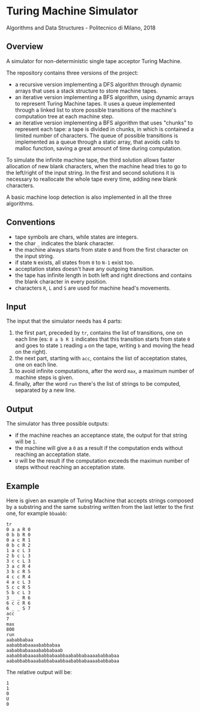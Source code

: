 # Turing Machine Simulator

Algorithms and Data Structures - Politecnico di Milano, 2018

## Overview
A simulator for non-deterministic single tape acceptor Turing Machine.
  
The repository contains three versions of the project: 
- a recursive version implementing a DFS algorithm through dynamic arrays that uses a stack structure to store machine tapes.  
- an iterative version implementing a BFS algorithm, using dynamic arrays to represent Turing Machine tapes. It uses a queue implemented through a linked list to store possible transitions of the machine's computation tree at each machine step.  
- an iterative version implementing a BFS algorithm that uses "chunks" to represent each tape: a tape is divided in chunks, in which is contained a limited number of characters. The queue of possible transitions is implemented as a queue through a static array, that avoids calls to malloc function, saving a great amount of time during computation.

To simulate the infinite machine tape, the third solution allows faster allocation of new blank characters, when the machine head tries to go to the left/right of the input string. In the first and second solutions it is necessary to reallocate the whole tape every time, adding new blank characters.
  
A basic machine loop detection is also implemented in all the three algorithms.  

## Conventions
- tape symbols are chars, while states are integers.
- the char `_` indicates the blank character.
- the machine always starts from state `0` and from the first character on the input string.
- if state `N` exists, all states from `0` to `N-1` exist too.
- acceptation states doesn't have any outgoing transition.
- the tape has infinite length in both left and right directions and contains the blank character in every position.
- characters `R`, `L` and `S` are used for machine head's movements.

## Input
The input that the simulator needs has 4 parts:
1. the first part, preceded by `tr`, contains the list of transitions, one on each line (es: `0 a b R 1` indicates that this transition starts from state `0` and goes to state `1` reading `a` on the tape, writing `b` and moving the head on the right). 
2. the next part, starting with `acc`, contains the list of acceptation states, one on each line.
3. to avoid infinite computations, after the word `max`, a maximum number of machine steps is given.
4. finally, after the word `run` there's the list of strings to be computed, separated by a new line.

## Output
The simulator has three possible outputs:
- if the machine reaches an acceptance state, the output for that string will be `1`.
- the machine will give a `0` as a result if the computation ends without reaching an acceptation state.
- `U` will be the result if the computation exceeds the maximun number of steps without reaching an acceptation state. 

## Example
Here is given an example of Turing Machine that accepts strings composed by a substring and the same substring written from the last letter to the first one, for example `bbaabb`:  
```  
tr  
0 a a R 0  
0 b b R 0  
0 a c R 1  
0 b c R 2  
1 a c L 3  
2 b c L 3  
3 c c L 3  
3 a c R 4  
3 b c R 5  
4 c c R 4  
4 a c L 3  
5 c c R 5  
5 b c L 3  
3 _ _ R 6  
6 c c R 6  
6 _ _ S 7  
acc  
7  
max  
800  
run  
aababbabaa  
aababbabaaaababbabaa  
aababbabaaaababbabaab  
aababbabaaaababbabaabbaababbabaaaababbabaa  
aababbabbaaababbabaabbaababbabaaaababbabaa  
```
The relative output will be:
```
1  
1  
0  
U  
0
```
